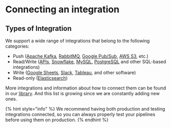 # Connecting an integration

## Types of Integration

We support a wide range of integrations that belong to the following categories:

* Push ([Apache Kafka](library-of-integrations/apache-kafka.md), [RabbitMQ](library-of-integrations/rabbitmq.md), [Google Pub/Sub](library-of-integrations/google-pub-sub.md), [AWS S3](library-of-integrations/aws-s3.md), etc.)
* Read/Write ([APIs](library-of-integrations/apis.md), [Snowflake](library-of-integrations/snowflake.md), [MySQL](library-of-integrations/mysql.md), [PostgreSQL](library-of-integrations/postgresql.md) and other SQL-based integrations)
* Write ([Google Sheets](library-of-integrations/google-sheets.md), [Slack](library-of-integrations/slack.md), [Tableau](library-of-integrations/tableau.md), and other software)
* Read-only ([Elasticsearch](library-of-integrations/elasticsearch.md))

More integrations and information about how to connect them can be found in our [library](library-of-integrations/). And this list is growing since we are constantly adding new ones.

{% hint style="info" %}
We recommend having both production and testing integrations connected, so you can always properly test your pipelines before using them on production.
{% endhint %}



